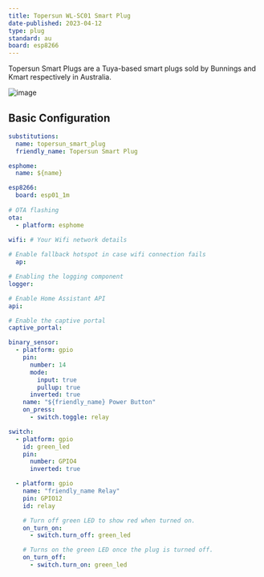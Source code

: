 ```yaml
---
title: Topersun WL-SC01 Smart Plug
date-published: 2023-04-12
type: plug
standard: au
board: esp8266
---
```


Topersun Smart Plugs are a Tuya-based smart plugs
sold by Bunnings and Kmart respectively in Australia.

![image](/brilliant-mirabella-genio-smart-plugs.jpg)

## Basic Configuration

``` yaml
substitutions:
  name: topersun_smart_plug
  friendly_name: Topersun Smart Plug

esphome:
  name: ${name}

esp8266:
  board: esp01_1m
    
# OTA flashing
ota:
  - platform: esphome

wifi: # Your Wifi network details
  
# Enable fallback hotspot in case wifi connection fails  
  ap:

# Enabling the logging component
logger:

# Enable Home Assistant API
api:

# Enable the captive portal
captive_portal:

binary_sensor:
  - platform: gpio
    pin:
      number: 14
      mode:
        input: true
        pullup: true
      inverted: true
    name: "${friendly_name} Power Button"
    on_press:
      - switch.toggle: relay

switch:
  - platform: gpio
    id: green_led
    pin:
      number: GPIO4
      inverted: true

  - platform: gpio
    name: "friendly_name Relay"
    pin: GPIO12
    id: relay

    # Turn off green LED to show red when turned on.
    on_turn_on:
      - switch.turn_off: green_led

    # Turns on the green LED once the plug is turned off.
    on_turn_off:
      - switch.turn_on: green_led
```
